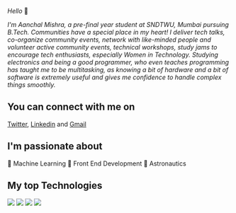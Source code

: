
*Hello* :raising_hand:

*I'm Aanchal Mishra, a pre-final year student at SNDTWU, Mumbai pursuing B.Tech. Communities have a special place in my heart! I deliver tech talks, co-organize community events, network with like-minded people and volunteer active community events, technical workshops, study jams to encourage tech enthusiasts, especially Women in Technology.*
*Studying electronics and being a good programmer, who even teaches programming has taught me to be multitasking, as knowing a bit of hardware and a bit of software is extremely useful and gives me confidence to handle complex things smoothly.*

You can connect with me on
------------------------------------
[Twitter](https://twitter.com/Aanchalmishra__), [Linkedin](https://www.linkedin.com/in/mishra-aanchal/) and [Gmail](mailto:aanchalkviit@gmail.com)

I'm passionate about
-------------------
:small_blue_diamond: Machine Learning   :small_blue_diamond: Front End Development    :small_blue_diamond: Astronautics

My top Technologies
---------------

![](https://img.shields.io/badge/Language-python-informational?style=flat&logo=<Python>&logoColor=white&color=2bbc8a)     ![](https://img.shields.io/badge/Language-JavaScript-informational?style=flat&logo=<Python>&logoColor=white&color=2bbc8a)     ![](https://img.shields.io/badge/Language-C++-informational?style=flat&logo=<Python>&logoColor=white&color=2bbc8a)     ![](https://img.shields.io/badge/-GCP-informational?style=flat&logo=<Python>&logoColor=white&color=2bbc8a)     



